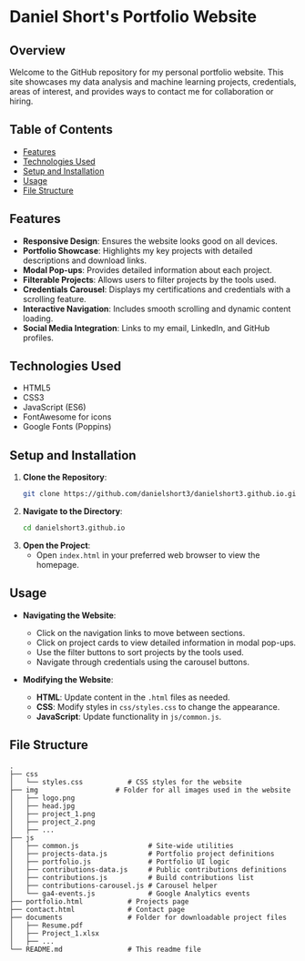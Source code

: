 # Daniel Short's Portfolio Website

## Overview

Welcome to the GitHub repository for my personal portfolio website. This site showcases my data analysis and machine learning projects, credentials, areas of interest, and provides ways to contact me for collaboration or hiring.

## Table of Contents

- [Features](#features)
- [Technologies Used](#technologies-used)
- [Setup and Installation](#setup-and-installation)
- [Usage](#usage)
- [File Structure](#file-structure)

## Features

- **Responsive Design**: Ensures the website looks good on all devices.
- **Portfolio Showcase**: Highlights my key projects with detailed descriptions and download links.
- **Modal Pop-ups**: Provides detailed information about each project.
- **Filterable Projects**: Allows users to filter projects by the tools used.
- **Credentials Carousel**: Displays my certifications and credentials with a scrolling feature.
- **Interactive Navigation**: Includes smooth scrolling and dynamic content loading.
- **Social Media Integration**: Links to my email, LinkedIn, and GitHub profiles.

## Technologies Used

- HTML5
- CSS3
- JavaScript (ES6)
- FontAwesome for icons
- Google Fonts (Poppins)

## Setup and Installation

1. **Clone the Repository**: 
    ```bash
    git clone https://github.com/danielshort3/danielshort3.github.io.git
    ```
2. **Navigate to the Directory**:
    ```bash
    cd danielshort3.github.io
    ```
3. **Open the Project**:
    - Open `index.html` in your preferred web browser to view the homepage.

## Usage

- **Navigating the Website**:
    - Click on the navigation links to move between sections.
    - Click on project cards to view detailed information in modal pop-ups.
    - Use the filter buttons to sort projects by the tools used.
    - Navigate through credentials using the carousel buttons.

- **Modifying the Website**:
    - **HTML**: Update content in the `.html` files as needed.
    - **CSS**: Modify styles in `css/styles.css` to change the appearance.
    - **JavaScript**: Update functionality in `js/common.js`.

## File Structure

```plaintext
.
├── css
│   └── styles.css           # CSS styles for the website
├── img                   # Folder for all images used in the website
│   ├── logo.png
│   ├── head.jpg
│   ├── project_1.png
│   ├── project_2.png
│   ├── ...
├── js
│   ├── common.js                 # Site-wide utilities
│   ├── projects-data.js          # Portfolio project definitions
│   ├── portfolio.js              # Portfolio UI logic
│   ├── contributions-data.js     # Public contributions definitions
│   ├── contributions.js          # Build contributions list
│   ├── contributions-carousel.js # Carousel helper
│   └── ga4-events.js             # Google Analytics events
├── portfolio.html           # Projects page
├── contact.html             # Contact page
├── documents                # Folder for downloadable project files
│   ├── Resume.pdf
│   ├── Project_1.xlsx
│   ├── ...
└── README.md                # This readme file
```
